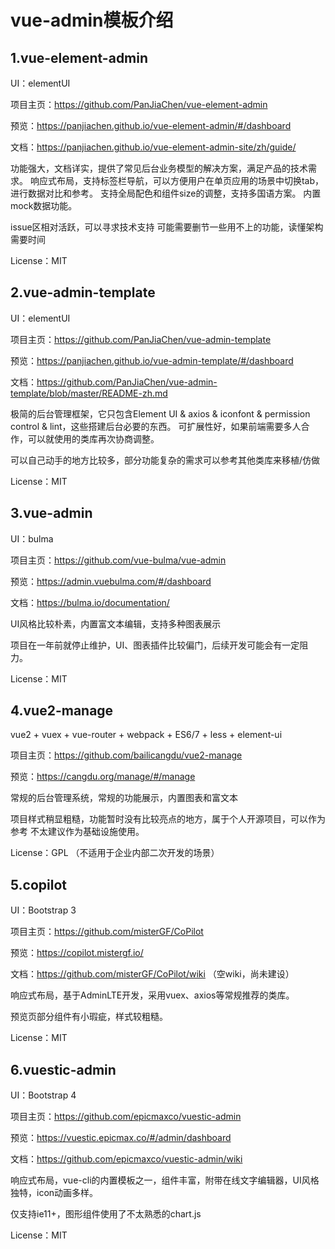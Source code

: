 # vue-admin模板介绍

## 1.vue-element-admin
UI：elementUI

项目主页：https://github.com/PanJiaChen/vue-element-admin

预览：https://panjiachen.github.io/vue-element-admin/#/dashboard

文档：https://panjiachen.github.io/vue-element-admin-site/zh/guide/

功能强大，文档详实，提供了常见后台业务模型的解决方案，满足产品的技术需求。
响应式布局，支持标签栏导航，可以方便用户在单页应用的场景中切换tab，进行数据对比和参考。
支持全局配色和组件size的调整，支持多国语方案。
内置mock数据功能。

issue区相对活跃，可以寻求技术支持
可能需要删节一些用不上的功能，读懂架构需要时间

License：MIT




## 2.vue-admin-template
UI：elementUI

项目主页：https://github.com/PanJiaChen/vue-admin-template

预览：https://panjiachen.github.io/vue-admin-template/#/dashboard

文档：https://github.com/PanJiaChen/vue-admin-template/blob/master/README-zh.md

极简的后台管理框架，它只包含Element UI & axios & iconfont & permission control & lint，这些搭建后台必要的东西。
可扩展性好，如果前端需要多人合作，可以就使用的类库再次协商调整。

可以自己动手的地方比较多，部分功能复杂的需求可以参考其他类库来移植/仿做

License：MIT




## 3.vue-admin
UI：bulma

项目主页：https://github.com/vue-bulma/vue-admin

预览：https://admin.vuebulma.com/#/dashboard

文档：https://bulma.io/documentation/

UI风格比较朴素，内置富文本编辑，支持多种图表展示

项目在一年前就停止维护，UI、图表插件比较偏门，后续开发可能会有一定阻力。

License：MIT




## 4.vue2-manage
vue2 + vuex + vue-router + webpack + ES6/7 + less + element-ui

项目主页：https://github.com/bailicangdu/vue2-manage

预览：https://cangdu.org/manage/#/manage

常规的后台管理系统，常规的功能展示，内置图表和富文本

项目样式稍显粗糙，功能暂时没有比较亮点的地方，属于个人开源项目，可以作为参考 不太建议作为基础设施使用。

License：GPL （不适用于企业内部二次开发的场景）




## 5.copilot
UI：Bootstrap 3

项目主页：https://github.com/misterGF/CoPilot

预览：https://copilot.mistergf.io/

文档：https://github.com/misterGF/CoPilot/wiki （空wiki，尚未建设）

响应式布局，基于AdminLTE开发，采用vuex、axios等常规推荐的类库。

预览页部分组件有小瑕疵，样式较粗糙。

License：MIT




## 6.vuestic-admin
UI：Bootstrap 4

项目主页：https://github.com/epicmaxco/vuestic-admin

预览：https://vuestic.epicmax.co/#/admin/dashboard

文档：https://github.com/epicmaxco/vuestic-admin/wiki

响应式布局，vue-cli的内置模板之一，组件丰富，附带在线文字编辑器，UI风格独特，icon动画多样。

仅支持ie11+，图形组件使用了不太熟悉的chart.js

License：MIT